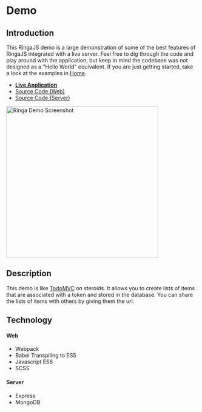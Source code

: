 # Demo

## Introduction

This RingaJS demo is a large demonstration of some of the best features of RingaJS integrated with a live server. Feel free to dig through the code and 
play around with the application, but keep in mind the codebase was not designed as a "Hello World" equivalent. If you are just getting started, take a look at the examples in [Home](http://www.ringajs.com/).

* **[Live Application](http://demo.ringajs.com)**
* [Source Code (Web)](https://github.com/jung-digital/ringa-example-react)
* [Source Code (Server)](https://github.com/jung-digital/ringa-example-server)

<a href="http://demo.ringajs.com" target="_blank">
  <img src="https://i.imgur.com/0izpmJ2.png" alt="Ringa Demo Screenshot" style="width: 400px;"/>
</a>

## Description

This demo is like [TodoMVC](http://www.todomvc.com) on steroids. It allows you to create lists of items that are associated with a token and stored in the database. You can share the lists of items with others by giving them the url.

## Technology

#### Web

* Webpack
* Babel Transpiling to ES5
* Javascript ES6
* SCSS

#### Server

* Express
* MongoDB
